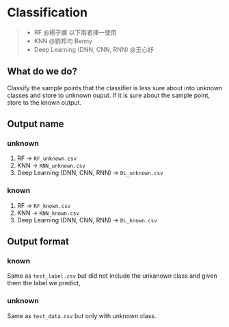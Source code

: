 # Classification
> - RF @楊子嫻 
> 以下兩者擇一使用
> - KNN @劉邦均 Benny 
> - Deep Learning (DNN, CNN, RNN) @王心妤
## What do we do?
Classify the sample points that the classifier is less sure about into unknown classes and store to unknown ouput. If it is sure about the sample point, store to the known output.

## Output name
### unknown
1. RF -> `RF_unknown.csv`
2. KNN -> `KNN_unknown.csv`
3. Deep Learning (DNN, CNN, RNN) -> `DL_unknown.csv`
### known
1. RF -> `RF_known.csv`
2. KNN -> `KNN_known.csv`
3. Deep Learning (DNN, CNN, RNN) -> `DL_known.csv`

## Output format
### known
Same as `test_label.csv` but did not include the unkanown class and given them the label we predict,
### unknown
Same as `test_data.csv` but only with unknown class.